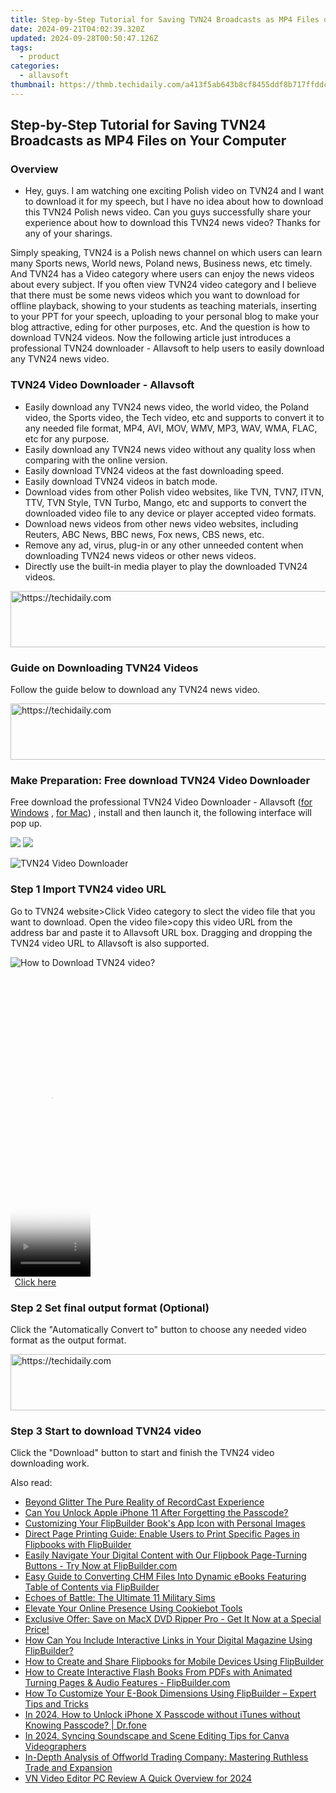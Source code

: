 ```yaml
---
title: Step-by-Step Tutorial for Saving TVN24 Broadcasts as MP4 Files on Your Computer
date: 2024-09-21T04:02:39.320Z
updated: 2024-09-28T00:50:47.126Z
tags:
  - product
categories:
  - allavsoft
thumbnail: https://thmb.techidaily.com/a413f5ab643b8cf8455ddf8b717ffddc460e77cb815227b37c65333c5c3e3180.jpg
---
```


## Step-by-Step Tutorial for Saving TVN24 Broadcasts as MP4 Files on Your Computer

### Overview

* Hey, guys. I am watching one exciting Polish video on TVN24 and I want to download it for my speech, but I have no idea about how to download this TVN24 Polish news video. Can you guys successfully share your experience about how to download this TVN24 news video? Thanks for any of your sharings.

Simply speaking, TVN24 is a Polish news channel on which users can learn many Sports news, World news, Poland news, Business news, etc timely. And TVN24 has a Video category where users can enjoy the news videos about every subject. If you often view TVN24 video category and I believe that there must be some news videos which you want to download for offline playback, showing to your students as teaching materials, inserting to your PPT for your speech, uploading to your personal blog to make your blog attractive, eding for other purposes, etc. And the question is how to download TVN24 videos. Now the following article just introduces a professional TVN24 downloader - Allavsoft to help users to easily download any TVN24 news video.

### TVN24 Video Downloader - Allavsoft

* Easily download any TVN24 news video, the world video, the Poland video, the Sports video, the Tech video, etc and supports to convert it to any needed file format, MP4, AVI, MOV, WMV, MP3, WAV, WMA, FLAC, etc for any purpose.
* Easily download any TVN24 news video without any quality loss when comparing with the online version.
* Easily download TVN24 videos at the fast downloading speed.
* Easily download TVN24 videos in batch mode.
* Download vides from other Polish video websites, like TVN, TVN7, ITVN, TTV, TVN Style, TVN Turbo, Mango, etc and supports to convert the downloaded video file to any device or player accepted video formats.
* Download news videos from other news video websites, including Reuters, ABC News, BBC news, Fox news, CBS news, etc.
* Remove any ad, virus, plug-in or any other unneeded content when downloading TVN24 news videos or other news videos.
* Directly use the built-in media player to play the downloaded TVN24 videos.

<!-- affiliate ads begin -->
<a href="https://appsumo.8odi.net/c/5597632/2111995/7443" target="_top" id="2111995">
  <img src="//a.impactradius-go.com/display-ad/7443-2111995" border="0" alt="https://techidaily.com" width="728" height="90"/>
</a>
<img height="0" width="0" src="https://appsumo.8odi.net/i/5597632/2111995/7443" style="position:absolute;visibility:hidden;" border="0" />
<!-- affiliate ads end -->

### Guide on Downloading TVN24 Videos

Follow the guide below to download any TVN24 news video.

<!-- affiliate ads begin -->
<a href="https://ephamedtechinc.pxf.io/c/5597632/2136624/26400" target="_top" id="2136624">
  <img src="//a.impactradius-go.com/display-ad/26400-2136624" border="0" alt="https://techidaily.com" width="728" height="90"/>
</a>
<img height="0" width="0" src="https://ephamedtechinc.pxf.io/i/5597632/2136624/26400" style="position:absolute;visibility:hidden;" border="0" />
<!-- affiliate ads end -->

### Make Preparation: Free download TVN24 Video Downloader

Free download the professional TVN24 Video Downloader - Allavsoft ([for Windows](https://tools.techidaily.com/allavsoft/products/) , [for Mac](https://tools.techidaily.com/allavsoft/products/)) , install and then launch it, the following interface will pop up.

[![](https://www.allavsoft.com/how-to/../images/how-to/free-download-win.jpg)](https://tools.techidaily.com/allavsoft/products/) [![](https://www.allavsoft.com/how-to/../images/how-to/free-download-mac.jpg)](https://tools.techidaily.com/allavsoft/products/)

![TVN24 Video Downloader](https://www.allavsoft.com/how-to/../images/allavsoft/screen-shot-600.jpg)

### Step 1 Import TVN24 video URL

Go to TVN24 website>Click Video category to slect the video file that you want to download. Open the video file>copy this video URL from the address bar and paste it to Allavsoft URL box. Dragging and dropping the TVN24 video URL to Allavsoft is also supported.

![How to Download TVN24 video?](https://www.allavsoft.com/how-to/../images/how-to/download-rtmp-video/download-rtmp-video.jpg)

<!-- affiliate ads begin -->
<span id="1975648">
					<video width="128" height="480" style="cursor:pointer"
           poster="//a.impactradius-go.com/display-clicktoplayimage/1975648.png"
           onclick="if(!this.playClicked){this.play();this.setAttribute('controls',true);this.playClicked=true;}">
	   <source src="//a.impactradius-go.com/display-ad/22993-1975648">
	   <img src="//a.impactradius-go.com/display-clicktoplayimage/1975648.png" style="border: none; height: 100%; width: 100%; object-fit: contain">
	</video>
	<div style="width:80px;text-align:center"><a href="javascript:window.open(decodeURIComponent('https%3A%2F%2Fhomestyler.sjv.io%2Fc%2F5597632%2F1975648%2F22993'), '_blank');void(0);">Click here</a></div>
</span>
<img height="0" width="0" src="https://imp.pxf.io/i/5597632/1975648/22993" style="position:absolute;visibility:hidden;" border="0" />
<!-- affiliate ads end -->

### Step 2 Set final output format (Optional)

Click the "Automatically Convert to" button to choose any needed video format as the output format.

<!-- affiliate ads begin -->
<a href="https://appsumo.8odi.net/c/5597632/2044585/7443" target="_top" id="2044585">
  <img src="//a.impactradius-go.com/display-ad/7443-2044585" border="0" alt="https://techidaily.com" width="728" height="90"/>
</a>
<img height="0" width="0" src="https://appsumo.8odi.net/i/5597632/2044585/7443" style="position:absolute;visibility:hidden;" border="0" />
<!-- affiliate ads end -->

### Step 3 Start to download TVN24 video

Click the "Download" button to start and finish the TVN24 video downloading work.

<ins class="adsbygoogle"
     style="display:block"
     data-ad-format="autorelaxed"
     data-ad-client="ca-pub-7571918770474297"
     data-ad-slot="1223367746"></ins>

<ins class="adsbygoogle"
     style="display:block"
     data-ad-client="ca-pub-7571918770474297"
     data-ad-slot="8358498916"
     data-ad-format="auto"
     data-full-width-responsive="true"></ins>

<span class="atpl-alsoreadstyle">Also read:</span>
<div><ul>
<li><a href="https://video-screen-grab.techidaily.com/beyond-glitter-the-pure-reality-of-recordcast-experience/"><u>Beyond Glitter The Pure Reality of RecordCast Experience</u></a></li>
<li><a href="https://ios-unlock.techidaily.com/can-you-unlock-apple-iphone-11-after-forgetting-the-passcode-by-drfone-ios/"><u>Can You Unlock Apple iPhone 11 After Forgetting the Passcode?</u></a></li>
<li><a href="https://discover-bytes.techidaily.com/customizing-your-flipbuilder-books-app-icon-with-personal-images/"><u>Customizing Your FlipBuilder Book's App Icon with Personal Images</u></a></li>
<li><a href="https://discover-bytes.techidaily.com/direct-page-printing-guide-enable-users-to-print-specific-pages-in-flipbooks-with-flipbuilder/"><u>Direct Page Printing Guide: Enable Users to Print Specific Pages in Flipbooks with FlipBuilder</u></a></li>
<li><a href="https://discover-bytes.techidaily.com/easily-navigate-your-digital-content-with-our-flipbook-page-turning-buttons-try-now-at-flipbuildercom/"><u>Easily Navigate Your Digital Content with Our Flipbook Page-Turning Buttons - Try Now at FlipBuilder.com</u></a></li>
<li><a href="https://discover-bytes.techidaily.com/easy-guide-to-converting-chm-files-into-dynamic-ebooks-featuring-table-of-contents-via-flipbuilder/"><u>Easy Guide to Converting CHM Files Into Dynamic eBooks Featuring Table of Contents via FlipBuilder</u></a></li>
<li><a href="https://games-able.techidaily.com/echoes-of-battle-the-ultimate-11-military-sims/"><u>Echoes of Battle: The Ultimate 11 Military Sims</u></a></li>
<li><a href="https://data-safeguard.techidaily.com/elevate-your-online-presence-using-cookiebot-tools/"><u>Elevate Your Online Presence Using Cookiebot Tools</u></a></li>
<li><a href="https://blog-min.techidaily.com/exclusive-offer-save-on-macx-dvd-ripper-pro-get-it-now-at-a-special-price/"><u>Exclusive Offer: Save on MacX DVD Ripper Pro - Get It Now at a Special Price!</u></a></li>
<li><a href="https://discover-bytes.techidaily.com/how-can-you-include-interactive-links-in-your-digital-magazine-using-flipbuilder/"><u>How Can You Include Interactive Links in Your Digital Magazine Using FlipBuilder?</u></a></li>
<li><a href="https://discover-bytes.techidaily.com/how-to-create-and-share-flipbooks-for-mobile-devices-using-flipbuilder/"><u>How to Create and Share Flipbooks for Mobile Devices Using FlipBuilder</u></a></li>
<li><a href="https://discover-bytes.techidaily.com/how-to-create-interactive-flash-books-from-pdfs-with-animated-turning-pages-and-audio-features-flipbuildercom/"><u>How to Create Interactive Flash Books From PDFs with Animated Turning Pages & Audio Features - FlipBuilder.com</u></a></li>
<li><a href="https://discover-bytes.techidaily.com/how-to-customize-your-e-book-dimensions-using-flipbuilder-expert-tips-and-tricks/"><u>How To Customize Your E-Book Dimensions Using FlipBuilder – Expert Tips and Tricks</u></a></li>
<li><a href="https://iphone-unlock.techidaily.com/in-2024-how-to-unlock-iphone-x-passcode-without-itunes-without-knowing-passcode-drfone-by-drfone-ios/"><u>In 2024, How to Unlock iPhone X Passcode without iTunes without Knowing Passcode? | Dr.fone</u></a></li>
<li><a href="https://fox-direct.techidaily.com/in-2024-syncing-soundscape-and-scene-editing-tips-for-canva-videographers/"><u>In 2024, Syncing Soundscape and Scene Editing Tips for Canva Videographers</u></a></li>
<li><a href="https://buynow-tips.techidaily.com/in-depth-analysis-of-offworld-trading-company-mastering-ruthless-trade-and-expansion/"><u>In-Depth Analysis of Offworld Trading Company: Mastering Ruthless Trade and Expansion</u></a></li>
<li><a href="https://smart-video-editing.techidaily.com/vn-video-editor-pc-review-a-quick-overview-for-2024/"><u>VN Video Editor PC Review A Quick Overview for 2024</u></a></li>
</ul></div>

